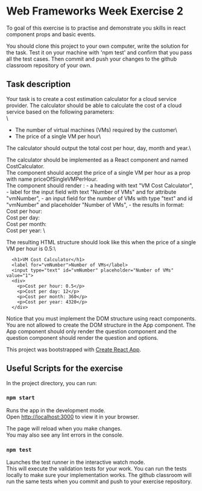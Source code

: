 # Web Frameworks Week Exercise 2

To goal of this exercise is to practise and demonstrate you skills in react component props and basic events.

You should clone this project to your own computer, write the solution for the task. Test it on your machine with 'npm test' and confirm that you pass all the test cases. Then commit and push your changes to the github classroom repository of your own.

## Task description

Your task is to create a cost estimation calculator for a cloud service provider.
The calculator should be able to calculate the cost of a cloud service based on the
following parameters:\
\
- The number of virtual machines (VMs) required by the customer\
- The price of a single VM per hour\

The calculator should output the total cost per hour, day, month and year.\

The calculator should be implemented as a React component and named CostCalculator.\
The component should accept the price of a single VM per hour as a prop with name priceOfSingleVMPerHour.\
The component should render : - a heading with text "VM Cost Calculator", - label for the input field with text "Number of VMs" and for attribute "vmNumber", - an input field for the number of VMs with type "text" and id "vmNumber" and placeholder "Number of VMs", - the results in format:\
Cost per hour: <cost>\
Cost per day: <cost>\
Cost per month: <cost>\
Cost per year: <cost>\

The resulting HTML structure should look like this when the price of a single VM per hour is 0.5:\

```
  <h1>VM Cost Calculator</h1>
  <label for="vmNumber">Number of VMs</label>
  <input type="text" id="vmNumber" placeholder="Number of VMs" value="1">
  <div>
    <p>Cost per hour: 0.5</p>
    <p>Cost per day: 12</p>
    <p>Cost per month: 360</p>
    <p>Cost per year: 4320</p>
  </div>
```

Notice that you must implement the DOM structure using react components. You are not allowed to
create the DOM structure in the App component. The App component should only render the question component
and the question component should render the question and options.

This project was bootstrapped with [Create React App](https://github.com/facebook/create-react-app).

## Useful Scripts for the exercise

In the project directory, you can run:

### `npm start`

Runs the app in the development mode.\
Open [http://localhost:3000](http://localhost:3000) to view it in your browser.

The page will reload when you make changes.\
You may also see any lint errors in the console.

### `npm test`

Launches the test runner in the interactive watch mode.\
This will execute the validation tests for your work. You can run the tests locally to make sure your implementation works. The github classroom will run the same tests when you commit and push to your exercise repository.
